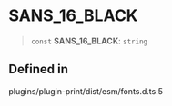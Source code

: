 # SANS_16_BLACK

> `const` **SANS_16_BLACK**: `string`

## Defined in

plugins/plugin-print/dist/esm/fonts.d.ts:5
